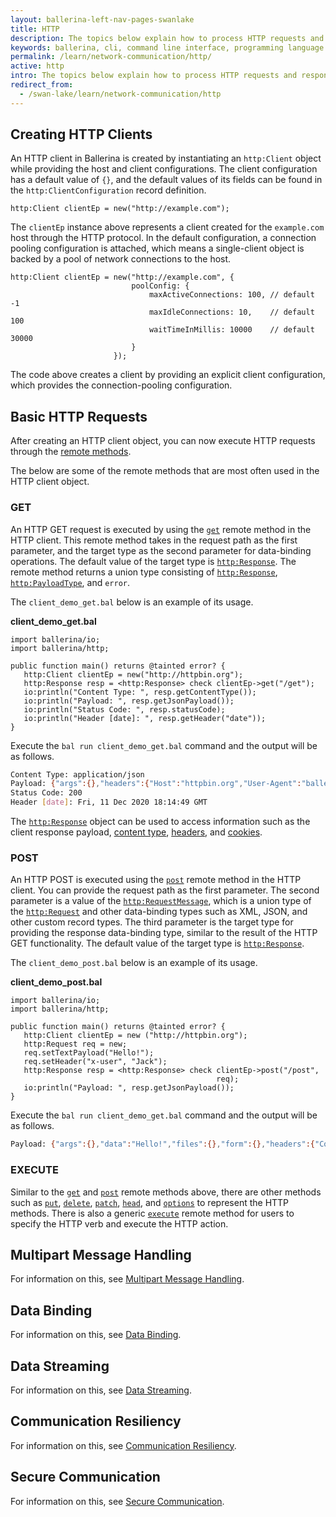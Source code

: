 ```yaml
---
layout: ballerina-left-nav-pages-swanlake
title: HTTP
description: The topics below explain how to process HTTP requests and responses using Ballerina. It provides in-depth details on how HTTP clients are created and how their functionality can be used effectively. 
keywords: ballerina, cli, command line interface, programming language
permalink: /learn/network-communication/http/
active: http
intro: The topics below explain how to process HTTP requests and responses using Ballerina. It provides in-depth details on how HTTP clients are created and how their functionality can be used effectively.  
redirect_from:
  - /swan-lake/learn/network-communication/http
---
```


## Creating HTTP Clients

An HTTP client in Ballerina is created by instantiating an `http:Client` object while providing the host and client configurations. The client configuration has a default value of `{}`, and the default values of its fields can be found in the `http:ClientConfiguration` record definition.

```ballerina
http:Client clientEp = new("http://example.com");
```

The `clientEp` instance above represents a client created for the `example.com` host through the HTTP protocol. In the default configuration, a connection pooling configuration is attached, which means a single-client object is backed by a pool of network connections to the host.

```ballerina
http:Client clientEp = new("http://example.com", {
                           poolConfig: {
                               maxActiveConnections: 100, // default -1
                               maxIdleConnections: 10,    // default 100
                               waitTimeInMillis: 10000    // default 30000
                           }
                       });
```

The code above creates a client by providing an explicit client configuration, which provides the connection-pooling configuration.

## Basic HTTP Requests

After creating an HTTP client object, you can now execute HTTP requests through the [remote methods](/learn/api-docs/ballerina/#/ballerina/http/1.0.6/http/clients/Client). 

The below are some of the remote methods that are most often used in the HTTP client object. 

### GET

An HTTP GET request is executed by using the [`get`](/learn/api-docs/ballerina/#/ballerina/http/1.0.6/http/clients/Client#get) remote method in the HTTP client. This remote method takes in the request path as the first parameter, and the target type as the second parameter for data-binding operations. The default value of the target type is [`http:Response`](/learn/api-docs/ballerina/#/ballerina/http/1.0.6/http/classes/Response). The remote method returns a union type consisting of [`http:Response`](/learn/api-docs/ballerina/#/ballerina/http/1.0.6/http/classes/Response), [`http:PayloadType`](/learn/api-docs/ballerina/#/ballerina/http/1.0.6/http/types#PayloadType), and `error`. 

The `client_demo_get.bal` below is an example of its usage.

**client_demo_get.bal**
```ballerina
import ballerina/io;
import ballerina/http;
 
public function main() returns @tainted error? {
   http:Client clientEp = new("http://httpbin.org");
   http:Response resp = <http:Response> check clientEp->get("/get");
   io:println("Content Type: ", resp.getContentType());
   io:println("Payload: ", resp.getJsonPayload());
   io:println("Status Code: ", resp.statusCode);
   io:println("Header [date]: ", resp.getHeader("date"));
}
```

Execute the `bal run client_demo_get.bal` command and the output will be as follows.

```bash
Content Type: application/json
Payload: {"args":{},"headers":{"Host":"httpbin.org","User-Agent":"ballerina","X-Amzn-Trace-Id":"Root=1-5fd3b719-0d5a1625098ad73b53c0c094"},"origin":"45.30.94.9","url":"http://httpbin.org/get"}
Status Code: 200
Header [date]: Fri, 11 Dec 2020 18:14:49 GMT
```

The [`http:Response`](/learn/api-docs/ballerina/#/ballerina/http/1.0.6/http/classes/Response) object can be used to access information such as the client response payload, [content type](/learn/api-docs/ballerina/#/ballerina/http/1.0.6/http/classes/Response#getContentType), [headers](/learn/api-docs/ballerina/#/ballerina/http/1.0.6/http/classes/Response#getHeader), and [cookies](/learn/api-docs/ballerina/#/ballerina/http/1.0.6/http/classes/Response#getCookies).

### POST

An HTTP POST is executed using the [`post`](/learn/api-docs/ballerina/#/ballerina/http/1.0.6/http/clients/Client#post) remote method in the HTTP client. You can provide the request path as the first parameter. The second parameter is a value of the [`http:RequestMessage`](/learn/api-docs/ballerina/#/ballerina/http/1.0.6/http/types#RequestMessage), which is a union type of the [`http:Request`](/learn/api-docs/ballerina/#/ballerina/http/1.0.6/http/classes/Request) and other data-binding types such as XML, JSON, and other custom record types. The third parameter is the target type for providing the response data-binding type, similar to the result of the HTTP GET functionality. The default value of the target type is [`http:Response`](/learn/api-docs/ballerina/#/ballerina/http/1.0.6/http/classes/Response). 

The `client_demo_post.bal` below is an example of its usage.

**client_demo_post.bal**
```ballerina
import ballerina/io;
import ballerina/http;
 
public function main() returns @tainted error? {
   http:Client clientEp = new ("http://httpbin.org");
   http:Request req = new;
   req.setTextPayload("Hello!");
   req.setHeader("x-user", "Jack");
   http:Response resp = <http:Response> check clientEp->post("/post",
                                              req);
   io:println("Payload: ", resp.getJsonPayload());
}
```

Execute the `bal run client_demo_get.bal` command and the output will be as follows.

```bash
Payload: {"args":{},"data":"Hello!","files":{},"form":{},"headers":{"Content-Length":"6","Content-Type":"text/plain","Host":"httpbin.org","User-Agent":"ballerina","X-Amzn-Trace-Id":"Root=1-5fd3b957-4110242263315d0a3fa66dcc","X-User":"Jack"},"json":null,"origin":"45.30.94.9","url":"http://httpbin.org/post"}
```

### EXECUTE

Similar to the [`get`](/learn/api-docs/ballerina/#/ballerina/http/1.0.6/http/clients/Client#get) and [`post`](/learn/api-docs/ballerina/#/ballerina/http/1.0.6/http/clients/Client#post) remote methods above, there are other methods such as [`put`](/learn/api-docs/ballerina/#/ballerina/http/1.0.6/http/clients/Client#put), [`delete`](/learn/api-docs/ballerina/#/ballerina/http/1.0.6/http/clients/Client#delete), [`patch`](/learn/api-docs/ballerina/#/ballerina/http/1.0.6/http/clients/Client#patch), [`head`](/learn/api-docs/ballerina/#/ballerina/http/1.0.6/http/clients/Client#head), and [`options`](/learn/api-docs/ballerina/#/ballerina/http/1.0.6/http/clients/Client#options) to represent the HTTP methods. There is also a generic [`execute`](/learn/api-docs/ballerina/#/ballerina/http/1.0.6/http/clients/Client#execute) remote method for users to specify the HTTP verb and execute the HTTP action. 

## Multipart Message Handling

For information on this, see [Multipart Message Handling](/learn/network-communication/http/multipart-message-handling).

## Data Binding

For information on this, see [Data Binding](/learn/network-communication/http/data-binding).

## Data Streaming

For information on this, see [Data Streaming](/learn/network-communication/http/data-streaming).

## Communication Resiliency

For information on this, see [Communication Resiliency](/learn/network-communication/http/communication-resiliency).

## Secure Communication

For information on this, see [Secure Communication](/learn/network-communication/http/secure-communication).
